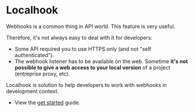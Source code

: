 Localhook
=========

Webhooks is a common thing in API world. This feature is very useful.

Therefore, it's not always easy to deal with it for developers:

- Some API required you to use HTTPS only (and not "self authenticated").
- The webhook listener has to be available on the web. Sometime **it's not possible to give a web access to your local version** of a project (entreprise proxy, etc).

Localhook is solution to help developers to work with webhooks in development context.

- View the [get started](get-started.md) guide.



